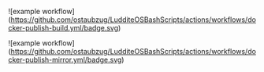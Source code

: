 ![example workflow]
(https://github.com/ostaubzug/LudditeOSBashScripts/actions/workflows/docker-publish-build.yml/badge.svg)


![example workflow]
(https://github.com/ostaubzug/LudditeOSBashScripts/actions/workflows/docker-publish-mirror.yml/badge.svg)





